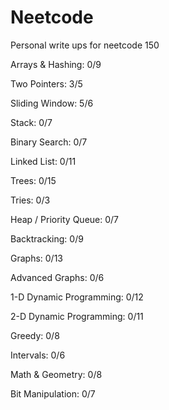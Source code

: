 # Neetcode

Personal write ups for neetcode 150

Arrays & Hashing: 0/9

Two Pointers: 3/5

Sliding Window: 5/6

Stack: 0/7

Binary Search: 0/7

Linked List: 0/11

Trees: 0/15

Tries: 0/3

Heap / Priority Queue: 0/7

Backtracking: 0/9

Graphs: 0/13

Advanced Graphs: 0/6

1-D Dynamic Programming: 0/12

2-D Dynamic Programming: 0/11

Greedy: 0/8

Intervals: 0/6

Math & Geometry: 0/8

Bit Manipulation: 0/7
